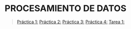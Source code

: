 # PROCESAMIENTO DE DATOS 

> [Práctica 1:]()
> [Práctica 2:]()
> [Práctica 3:]()
> [Práctica 4:]()
> [Tarea 1:]()

